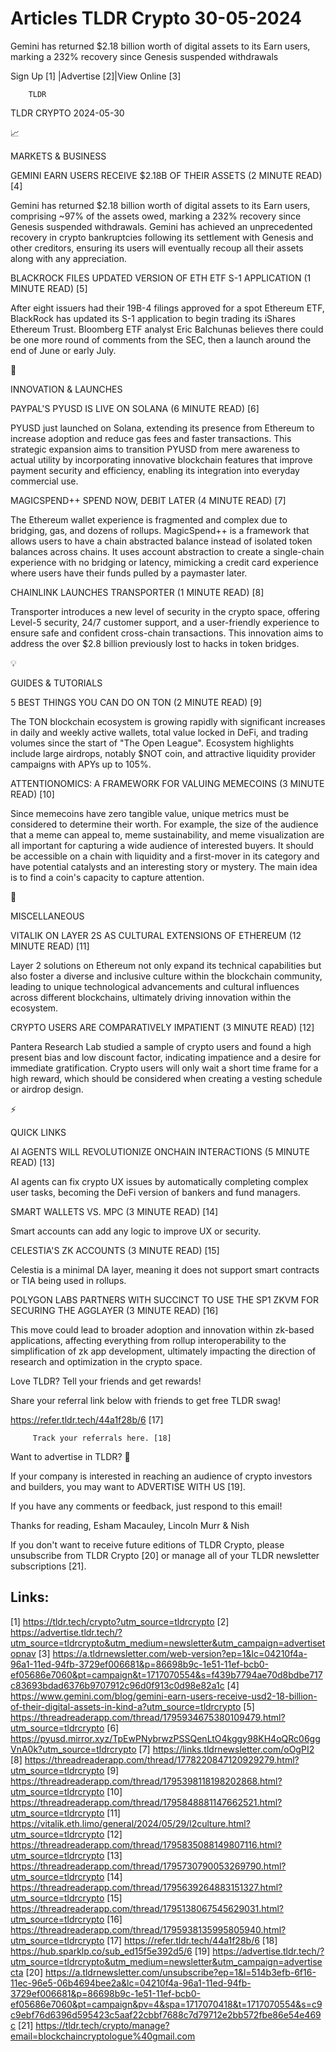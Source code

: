 # Articles TLDR Crypto 30-05-2024

Gemini has returned $2.18 billion worth of digital assets to its Earn
users, marking a 232% recovery since Genesis suspended withdrawals  

 Sign Up [1] |Advertise [2]|View Online [3] 

		TLDR 

TLDR CRYPTO 2024-05-30

📈 

MARKETS & BUSINESS

 GEMINI EARN USERS RECEIVE $2.18B OF THEIR ASSETS (2 MINUTE READ) [4] 

 Gemini has returned $2.18 billion worth of digital assets to its Earn
users, comprising ~97% of the assets owed, marking a 232% recovery
since Genesis suspended withdrawals. Gemini has achieved an
unprecedented recovery in crypto bankruptcies following its settlement
with Genesis and other creditors, ensuring its users will eventually
recoup all their assets along with any appreciation. 

 BLACKROCK FILES UPDATED VERSION OF ETH ETF S-1 APPLICATION (1 MINUTE
READ) [5] 

 After eight issuers had their 19B-4 filings approved for a spot
Ethereum ETF, BlackRock has updated its S-1 application to begin
trading its iShares Ethereum Trust. Bloomberg ETF analyst Eric
Balchunas believes there could be one more round of comments from the
SEC, then a launch around the end of June or early July. 

🚀 

INNOVATION & LAUNCHES

 PAYPAL'S PYUSD IS LIVE ON SOLANA (6 MINUTE READ) [6] 

 PYUSD just launched on Solana, extending its presence from Ethereum
to increase adoption and reduce gas fees and faster transactions. This
strategic expansion aims to transition PYUSD from mere awareness to
actual utility by incorporating innovative blockchain features that
improve payment security and efficiency, enabling its integration into
everyday commercial use. 

 MAGICSPEND++ SPEND NOW, DEBIT LATER (4 MINUTE READ) [7] 

 The Ethereum wallet experience is fragmented and complex due to
bridging, gas, and dozens of rollups. MagicSpend++ is a framework that
allows users to have a chain abstracted balance instead of isolated
token balances across chains. It uses account abstraction to create a
single-chain experience with no bridging or latency, mimicking a
credit card experience where users have their funds pulled by a
paymaster later. 

 CHAINLINK LAUNCHES TRANSPORTER (1 MINUTE READ) [8] 

 Transporter introduces a new level of security in the crypto space,
offering Level-5 security, 24/7 customer support, and a user-friendly
experience to ensure safe and confident cross-chain transactions. This
innovation aims to address the over $2.8 billion previously lost to
hacks in token bridges. 

💡 

GUIDES & TUTORIALS

 5 BEST THINGS YOU CAN DO ON TON (2 MINUTE READ) [9] 

 The TON blockchain ecosystem is growing rapidly with significant
increases in daily and weekly active wallets, total value locked in
DeFi, and trading volumes since the start of "The Open League".
Ecosystem highlights include large airdrops, notably $NOT coin, and
attractive liquidity provider campaigns with APYs up to 105%. 

 ATTENTIONOMICS: A FRAMEWORK FOR VALUING MEMECOINS (3 MINUTE READ)
[10] 

 Since memecoins have zero tangible value, unique metrics must be
considered to determine their worth. For example, the size of the
audience that a meme can appeal to, meme sustainability, and meme
visualization are all important for capturing a wide audience of
interested buyers. It should be accessible on a chain with liquidity
and a first-mover in its category and have potential catalysts and an
interesting story or mystery. The main idea is to find a coin's
capacity to capture attention. 

🦄 

MISCELLANEOUS

 VITALIK ON LAYER 2S AS CULTURAL EXTENSIONS OF ETHEREUM (12 MINUTE
READ) [11] 

 Layer 2 solutions on Ethereum not only expand its technical
capabilities but also foster a diverse and inclusive culture within
the blockchain community, leading to unique technological advancements
and cultural influences across different blockchains, ultimately
driving innovation within the ecosystem. 

 CRYPTO USERS ARE COMPARATIVELY IMPATIENT (3 MINUTE READ) [12] 

 Pantera Research Lab studied a sample of crypto users and found a
high present bias and low discount factor, indicating impatience and a
desire for immediate gratification. Crypto users will only wait a
short time frame for a high reward, which should be considered when
creating a vesting schedule or airdrop design. 

⚡ 

QUICK LINKS

 AI AGENTS WILL REVOLUTIONIZE ONCHAIN INTERACTIONS (5 MINUTE READ)
[13] 

 AI agents can fix crypto UX issues by automatically completing
complex user tasks, becoming the DeFi version of bankers and fund
managers. 

 SMART WALLETS VS. MPC (3 MINUTE READ) [14] 

 Smart accounts can add any logic to improve UX or security. 

 CELESTIA'S ZK ACCOUNTS (3 MINUTE READ) [15] 

 Celestia is a minimal DA layer, meaning it does not support smart
contracts or TIA being used in rollups. 

 POLYGON LABS PARTNERS WITH SUCCINCT TO USE THE SP1 ZKVM FOR SECURING
THE AGGLAYER (3 MINUTE READ) [16] 

 This move could lead to broader adoption and innovation within
zk-based applications, affecting everything from rollup
interoperability to the simplification of zk app development,
ultimately impacting the direction of research and optimization in the
crypto space. 

Love TLDR? Tell your friends and get rewards!

 Share your referral link below with friends to get free TLDR swag! 

 https://refer.tldr.tech/44a1f28b/6 [17] 

		 Track your referrals here. [18] 

Want to advertise in TLDR? 📰

 If your company is interested in reaching an audience of crypto
investors and builders, you may want to ADVERTISE WITH US [19]. 

 If you have any comments or feedback, just respond to this email! 

Thanks for reading, 
Esham Macauley, Lincoln Murr & Nish 

If you don't want to receive future editions of TLDR Crypto, please
unsubscribe from TLDR Crypto [20] or manage all of your TLDR
newsletter subscriptions [21]. 

 

Links:
------
[1] https://tldr.tech/crypto?utm_source=tldrcrypto
[2] https://advertise.tldr.tech/?utm_source=tldrcrypto&utm_medium=newsletter&utm_campaign=advertisetopnav
[3] https://a.tldrnewsletter.com/web-version?ep=1&lc=04210f4a-96a1-11ed-94fb-3729ef006681&p=86698b9c-1e51-11ef-bcb0-ef05686e7060&pt=campaign&t=1717070554&s=f439b7794ae70d8bdbe717c83693bdad6376b9707912c96d0f913c0d98e82a1c
[4] https://www.gemini.com/blog/gemini-earn-users-receive-usd2-18-billion-of-their-digital-assets-in-kind-a?utm_source=tldrcrypto
[5] https://threadreaderapp.com/thread/1795934675380109479.html?utm_source=tldrcrypto
[6] https://pyusd.mirror.xyz/TpEwPNybrwzPSSQenLtO4kggy98KH4oQRc06ggVnA0k?utm_source=tldrcrypto
[7] https://links.tldrnewsletter.com/oOgPI2
[8] https://threadreaderapp.com/thread/1778220847120929279.html?utm_source=tldrcrypto
[9] https://threadreaderapp.com/thread/1795398118198202868.html?utm_source=tldrcrypto
[10] https://threadreaderapp.com/thread/1795848881147662521.html?utm_source=tldrcrypto
[11] https://vitalik.eth.limo/general/2024/05/29/l2culture.html?utm_source=tldrcrypto
[12] https://threadreaderapp.com/thread/1795835088149807116.html?utm_source=tldrcrypto
[13] https://threadreaderapp.com/thread/1795730790053269790.html?utm_source=tldrcrypto
[14] https://threadreaderapp.com/thread/1795639264883151327.html?utm_source=tldrcrypto
[15] https://threadreaderapp.com/thread/1795138067545629031.html?utm_source=tldrcrypto
[16] https://threadreaderapp.com/thread/1795938135995805940.html?utm_source=tldrcrypto
[17] https://refer.tldr.tech/44a1f28b/6
[18] https://hub.sparklp.co/sub_ed15f5e392d5/6
[19] https://advertise.tldr.tech/?utm_source=tldrcrypto&utm_medium=newsletter&utm_campaign=advertisecta
[20] https://a.tldrnewsletter.com/unsubscribe?ep=1&l=514b3efb-6f16-11ec-96e5-06b4694bee2a&lc=04210f4a-96a1-11ed-94fb-3729ef006681&p=86698b9c-1e51-11ef-bcb0-ef05686e7060&pt=campaign&pv=4&spa=1717070418&t=1717070554&s=c9c9ebf76d6396d595423c5aaf22cbbf7688c7d79712e2bb572fbe86e54e469c
[21] https://tldr.tech/crypto/manage?email=blockchaincryptologue%40gmail.com